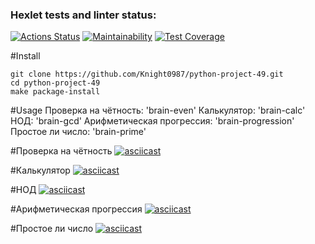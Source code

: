 ### Hexlet tests and linter status:
[![Actions Status](https://github.com/Knight0987/python-project-49/actions/workflows/hexlet-check.yml/badge.svg)](https://github.com/Knight0987/python-project-49/actions)
[![Maintainability](https://api.codeclimate.com/v1/badges/57c8cbb6e75b64616df3/maintainability)](https://codeclimate.com/github/Knight0987/python-project-49/maintainability)
[![Test Coverage](https://api.codeclimate.com/v1/badges/57c8cbb6e75b64616df3/test_coverage)](https://codeclimate.com/github/Knight0987/python-project-49/test_coverage)


#Install

    git clone https://github.com/Knight0987/python-project-49.git
    cd python-project-49
    make package-install

#Usage
    Проверка на чётность: 'brain-even'
    Калькулятор: 'brain-calc'
    НОД: 'brain-gcd'
    Арифметическая прогрессия: 'brain-progression'
    Простое ли число: 'brain-prime'
    
#Проверка на чётность
    [![asciicast](https://asciinema.org/a/Zxlh15sx8e1HKpThgfp9GhHzF.svg)](https://asciinema.org/a/Zxlh15sx8e1HKpThgfp9GhHzF)

#Калькулятор
    [![asciicast](https://asciinema.org/a/8jW29zg3z7Si5pG0vyauw4hkJ.svg)](https://asciinema.org/a/8jW29zg3z7Si5pG0vyauw4hkJ)

#НОД
    [![asciicast](https://asciinema.org/a/FhMJvJAGGV373alDZh06lybmc.svg)](https://asciinema.org/a/FhMJvJAGGV373alDZh06lybmc)

#Арифметическая прогрессия
    [![asciicast](https://asciinema.org/a/olNqrJ2GMWb8ac7cHqqlO7XDD.svg)](https://asciinema.org/a/olNqrJ2GMWb8ac7cHqqlO7XDD)

#Простое ли число
    [![asciicast](https://asciinema.org/a/BSN33FVxqKQpxjy09n0CUGnl1.svg)](https://asciinema.org/a/BSN33FVxqKQpxjy09n0CUGnl1)
